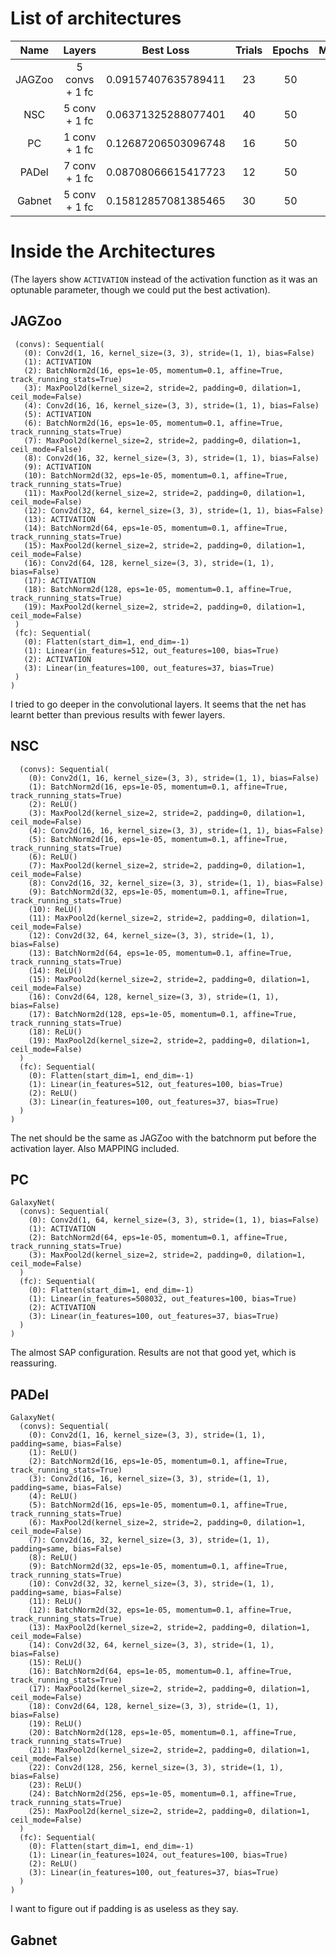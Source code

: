 # List of architectures

 Name | Layers | Best Loss | Trials | Epochs | Mappy | Authour 
 :---: | :---: | :---: | :---: | :---: | :---: | :---:
 JAGZoo | 5 convs + 1 fc | 0.09157407635789411 | 23 | 50 | N | Gio 
 NSC | 5 conv + 1 fc | 0.06371325288077401  | 40 | 50 | Y | Marghe
 PC | 1 conv + 1 fc | 0.12687206503096748 | 16 | 50 | N |Gio
 PADel | 7 conv + 1 fc |  0.08708066615417723 | 12 | 50 | N | Gio
 Gabnet | 5 conv + 1 fc | 0.15812857081385465 | 30 | 50 | N | Gab



# Inside the Architectures
(The layers show `ACTIVATION` instead of the activation function as it was an optunable parameter, though we could put the best activation).


## JAGZoo

 ```GalaxyNet(
  (convs): Sequential(
    (0): Conv2d(1, 16, kernel_size=(3, 3), stride=(1, 1), bias=False)
    (1): ACTIVATION
    (2): BatchNorm2d(16, eps=1e-05, momentum=0.1, affine=True, track_running_stats=True)
    (3): MaxPool2d(kernel_size=2, stride=2, padding=0, dilation=1, ceil_mode=False)
    (4): Conv2d(16, 16, kernel_size=(3, 3), stride=(1, 1), bias=False)
    (5): ACTIVATION
    (6): BatchNorm2d(16, eps=1e-05, momentum=0.1, affine=True, track_running_stats=True)
    (7): MaxPool2d(kernel_size=2, stride=2, padding=0, dilation=1, ceil_mode=False)
    (8): Conv2d(16, 32, kernel_size=(3, 3), stride=(1, 1), bias=False)
    (9): ACTIVATION
    (10): BatchNorm2d(32, eps=1e-05, momentum=0.1, affine=True, track_running_stats=True)
    (11): MaxPool2d(kernel_size=2, stride=2, padding=0, dilation=1, ceil_mode=False)
    (12): Conv2d(32, 64, kernel_size=(3, 3), stride=(1, 1), bias=False)
    (13): ACTIVATION
    (14): BatchNorm2d(64, eps=1e-05, momentum=0.1, affine=True, track_running_stats=True)
    (15): MaxPool2d(kernel_size=2, stride=2, padding=0, dilation=1, ceil_mode=False)
    (16): Conv2d(64, 128, kernel_size=(3, 3), stride=(1, 1), bias=False)
    (17): ACTIVATION
    (18): BatchNorm2d(128, eps=1e-05, momentum=0.1, affine=True, track_running_stats=True)
    (19): MaxPool2d(kernel_size=2, stride=2, padding=0, dilation=1, ceil_mode=False)
  )
  (fc): Sequential(
    (0): Flatten(start_dim=1, end_dim=-1)
    (1): Linear(in_features=512, out_features=100, bias=True)
    (2): ACTIVATION
    (3): Linear(in_features=100, out_features=37, bias=True)
  )
)
```

I tried to go deeper in the convolutional layers. It seems that the net has learnt better than previous results with fewer layers.


## NSC

```GalaxyNet(
  (convs): Sequential(
    (0): Conv2d(1, 16, kernel_size=(3, 3), stride=(1, 1), bias=False)
    (1): BatchNorm2d(16, eps=1e-05, momentum=0.1, affine=True, track_running_stats=True)
    (2): ReLU()
    (3): MaxPool2d(kernel_size=2, stride=2, padding=0, dilation=1, ceil_mode=False)
    (4): Conv2d(16, 16, kernel_size=(3, 3), stride=(1, 1), bias=False)
    (5): BatchNorm2d(16, eps=1e-05, momentum=0.1, affine=True, track_running_stats=True)
    (6): ReLU()
    (7): MaxPool2d(kernel_size=2, stride=2, padding=0, dilation=1, ceil_mode=False)
    (8): Conv2d(16, 32, kernel_size=(3, 3), stride=(1, 1), bias=False)
    (9): BatchNorm2d(32, eps=1e-05, momentum=0.1, affine=True, track_running_stats=True)
    (10): ReLU()
    (11): MaxPool2d(kernel_size=2, stride=2, padding=0, dilation=1, ceil_mode=False)
    (12): Conv2d(32, 64, kernel_size=(3, 3), stride=(1, 1), bias=False)
    (13): BatchNorm2d(64, eps=1e-05, momentum=0.1, affine=True, track_running_stats=True)
    (14): ReLU()
    (15): MaxPool2d(kernel_size=2, stride=2, padding=0, dilation=1, ceil_mode=False)
    (16): Conv2d(64, 128, kernel_size=(3, 3), stride=(1, 1), bias=False)
    (17): BatchNorm2d(128, eps=1e-05, momentum=0.1, affine=True, track_running_stats=True)
    (18): ReLU()
    (19): MaxPool2d(kernel_size=2, stride=2, padding=0, dilation=1, ceil_mode=False)
  )
  (fc): Sequential(
    (0): Flatten(start_dim=1, end_dim=-1)
    (1): Linear(in_features=512, out_features=100, bias=True)
    (2): ReLU()
    (3): Linear(in_features=100, out_features=37, bias=True)
  )
)
```
The net should be the same as JAGZoo with the batchnorm put before the activation layer. Also MAPPING included.


## PC

```
GalaxyNet(
  (convs): Sequential(
    (0): Conv2d(1, 64, kernel_size=(3, 3), stride=(1, 1), bias=False)
    (1): ACTIVATION
    (2): BatchNorm2d(64, eps=1e-05, momentum=0.1, affine=True, track_running_stats=True)
    (3): MaxPool2d(kernel_size=2, stride=2, padding=0, dilation=1, ceil_mode=False)
  )
  (fc): Sequential(
    (0): Flatten(start_dim=1, end_dim=-1)
    (1): Linear(in_features=508032, out_features=100, bias=True)
    (2): ACTIVATION
    (3): Linear(in_features=100, out_features=37, bias=True)
  )
)
```

The almost SAP configuration. Results are not that good yet, which is reassuring.


## PADel

```
GalaxyNet(
  (convs): Sequential(
    (0): Conv2d(1, 16, kernel_size=(3, 3), stride=(1, 1), padding=same, bias=False)
    (1): ReLU()
    (2): BatchNorm2d(16, eps=1e-05, momentum=0.1, affine=True, track_running_stats=True)
    (3): Conv2d(16, 16, kernel_size=(3, 3), stride=(1, 1), padding=same, bias=False)
    (4): ReLU()
    (5): BatchNorm2d(16, eps=1e-05, momentum=0.1, affine=True, track_running_stats=True)
    (6): MaxPool2d(kernel_size=2, stride=2, padding=0, dilation=1, ceil_mode=False)
    (7): Conv2d(16, 32, kernel_size=(3, 3), stride=(1, 1), padding=same, bias=False)
    (8): ReLU()
    (9): BatchNorm2d(32, eps=1e-05, momentum=0.1, affine=True, track_running_stats=True)
    (10): Conv2d(32, 32, kernel_size=(3, 3), stride=(1, 1), padding=same, bias=False)
    (11): ReLU()
    (12): BatchNorm2d(32, eps=1e-05, momentum=0.1, affine=True, track_running_stats=True)
    (13): MaxPool2d(kernel_size=2, stride=2, padding=0, dilation=1, ceil_mode=False)
    (14): Conv2d(32, 64, kernel_size=(3, 3), stride=(1, 1), bias=False)
    (15): ReLU()
    (16): BatchNorm2d(64, eps=1e-05, momentum=0.1, affine=True, track_running_stats=True)
    (17): MaxPool2d(kernel_size=2, stride=2, padding=0, dilation=1, ceil_mode=False)
    (18): Conv2d(64, 128, kernel_size=(3, 3), stride=(1, 1), bias=False)
    (19): ReLU()
    (20): BatchNorm2d(128, eps=1e-05, momentum=0.1, affine=True, track_running_stats=True)
    (21): MaxPool2d(kernel_size=2, stride=2, padding=0, dilation=1, ceil_mode=False)
    (22): Conv2d(128, 256, kernel_size=(3, 3), stride=(1, 1), bias=False)
    (23): ReLU()
    (24): BatchNorm2d(256, eps=1e-05, momentum=0.1, affine=True, track_running_stats=True)
    (25): MaxPool2d(kernel_size=2, stride=2, padding=0, dilation=1, ceil_mode=False)
  )
  (fc): Sequential(
    (0): Flatten(start_dim=1, end_dim=-1)
    (1): Linear(in_features=1024, out_features=100, bias=True)
    (2): ReLU()
    (3): Linear(in_features=100, out_features=37, bias=True)
  )
)

```

I want to figure out if padding is as useless as they say.

## Gabnet

```

```


